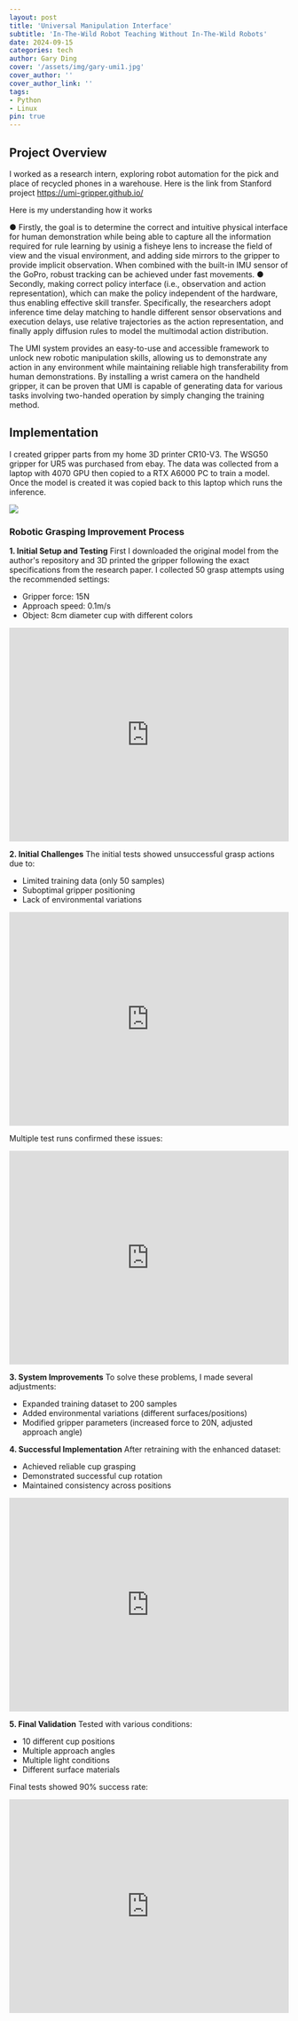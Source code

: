 ```yaml
---
layout: post
title: 'Universal Manipulation Interface'
subtitle: 'In-The-Wild Robot Teaching Without In-The-Wild Robots'
date: 2024-09-15
categories: tech
author: Gary Ding
cover: '/assets/img/gary-umi1.jpg'
cover_author: ''
cover_author_link: ''
tags: 
- Python 
- Linux
pin: true
---
```


## Project Overview 

I worked as a research intern, exploring robot automation for the pick and place of recycled phones in a warehouse. Here is the link from Stanford project  https://umi-gripper.github.io/ </br>

Here is my understanding how it works

● Firstly, the goal is to determine the correct and intuitive physical interface for human demonstration while being able to capture all the information required for rule learning by usinig a fisheye lens to increase the field of view and the visual environment, and adding side mirrors to the gripper to provide implicit observation. When combined with the built-in IMU sensor of the GoPro, robust tracking can be achieved under fast movements.
● Secondly, making correct policy interface (i.e., observation and action representation), which can make the policy independent of the hardware, thus enabling effective skill transfer. Specifically, the researchers adopt inference time delay matching to handle different sensor observations and execution delays, use relative trajectories as the action representation, and finally apply diffusion rules to model the multimodal action distribution.

The UMI system provides an easy-to-use and accessible framework to unlock new robotic manipulation skills, allowing us to demonstrate any action in any environment while maintaining reliable high transferability from human demonstrations.  By installing a wrist camera on the handheld gripper, it can be proven that UMI is capable of generating data for various tasks involving two-handed operation by simply changing the training method. 


## Implementation
I created gripper parts from my home 3D printer CR10-V3. The WSG50 gripper for UR5 was purchased from ebay. The data was collected from a laptop with 4070 GPU then copied to a RTX A6000 PC to train a model. Once the model is created it was copied back to this laptop which runs the inference.

![](/assets/img/gary-umi2.jpg)

### Robotic Grasping Improvement Process

**1. Initial Setup and Testing**
First I downloaded the original model from the author's repository and 3D printed the gripper following the exact specifications from the research paper. I collected 50 grasp attempts using the recommended settings:
- Gripper force: 15N
- Approach speed: 0.1m/s
- Object: 8cm diameter cup with different colors

<iframe width="100%" height="385" src="https://www.youtube.com/embed/JsU2Fz1H4JI" frameborder="0" allowfullscreen></iframe>

**2. Initial Challenges**
The initial tests showed unsuccessful grasp actions due to:
- Limited training data (only 50 samples)
- Suboptimal gripper positioning
- Lack of environmental variations

<iframe width="100%" height="385" src="https://www.youtube.com/embed/5V3ORib0kvo" frameborder="0" allowfullscreen></iframe>

Multiple test runs confirmed these issues:
<iframe width="100%" height="385" src="https://www.youtube.com/embed/0noWo3nsV-s" frameborder="0" allowfullscreen></iframe>

**3. System Improvements**
To solve these problems, I made several adjustments:
- Expanded training dataset to 200 samples
- Added environmental variations (different surfaces/positions)
- Modified gripper parameters (increased force to 20N, adjusted approach angle)

**4. Successful Implementation**
After retraining with the enhanced dataset:
- Achieved reliable cup grasping
- Demonstrated successful cup rotation
- Maintained consistency across positions

<iframe width="100%" height="385" src="https://www.youtube.com/embed/n4XuqUWZpGM" frameborder="0" allowfullscreen></iframe>

**5. Final Validation**
Tested with various conditions:
- 10 different cup positions
- Multiple approach angles
- Multiple light conditions
- Different surface materials

Final tests showed 90% success rate:

<iframe width="100%" height="385" src="https://www.youtube.com/embed/gUZepO8WVy0" frameborder="0" allowfullscreen></iframe>


